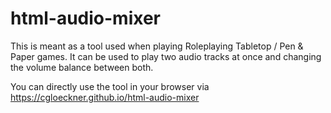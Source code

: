 # html-audio-mixer

This is meant as a tool used when playing Roleplaying Tabletop / Pen & Paper games. It can be used to play two audio tracks at once and changing the volume balance between both.

You can directly use the tool in your browser via https://cgloeckner.github.io/html-audio-mixer
